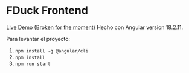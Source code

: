 # FDuck Frontend

[Live Demo (Broken for the moment)](https://duck-web.vercel.app)
Hecho con Angular version 18.2.11.

Para levantar el proyecto:
1. `npm install -g @angular/cli`
2. `npm install`
3. `npm run start`


